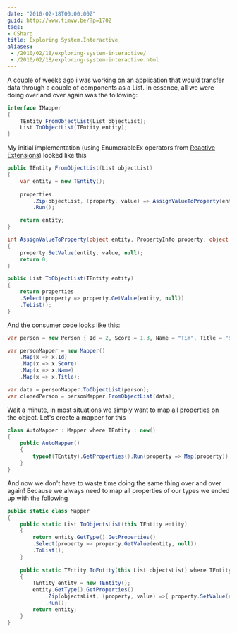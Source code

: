```yaml
---
date: "2010-02-18T00:00:00Z"
guid: http://www.timvw.be/?p=1702
tags:
- CSharp
title: Exploring System.Interactive
aliases:
 - /2010/02/18/exploring-system-interactive/
 - /2010/02/18/exploring-system-interactive.html
---
```

A couple of weeks ago i was working on an application that would transfer data through a couple of components as a List<object>. In essence, all we were doing over and over again was the following:

```csharp
interface IMapper
{
	TEntity FromObjectList(List objectList);
	List ToObjectList(TEntity entity);
}
```
My initial implementation (using EnumerableEx operators from <a href="http://msdn.microsoft.com/en-us/devlabs/ee794896.aspx">Reactive Extensions</a>) looked like this

```csharp
public TEntity FromObjectList(List objectList)
{
	var entity = new TEntity();
	
	properties
		.Zip(objectList, (property, value) => AssignValueToProperty(entity, property, value))
		.Run();

	return entity;
}

int AssignValueToProperty(object entity, PropertyInfo property, object value)
{
	property.SetValue(entity, value, null);
	return 0;
}

public List ToObjectList(TEntity entity)
{
	return properties
	.Select(property => property.GetValue(entity, null))
	.ToList();
}
```

And the consumer code looks like this:

```csharp
var person = new Person { Id = 2, Score = 1.3, Name = "Tim", Title = "Sir" };

var personMapper = new Mapper()
	.Map(x => x.Id)
	.Map(x => x.Score)
	.Map(x => x.Name)
	.Map(x => x.Title);

var data = personMapper.ToObjectList(person);
var clonedPerson = personMapper.FromObjectList(data);
```

Wait a minute, in most situations we simply want to map all properties on the object. Let's create a mapper for this

```csharp
class AutoMapper : Mapper where TEntity : new()
{
	public AutoMapper()
	{
		typeof(TEntity).GetProperties().Run(property => Map(property));
	}
}
```

And now we don't have to waste time doing the same thing over and over again! Because we always need to map all properties of our types we ended up with the following

```csharp
public static class Mapper
{
	public static List ToObjectsList(this TEntity entity)
	{
		return entity.GetType().GetProperties()
		.Select(property => property.GetValue(entity, null))
		.ToList();
	}
	
	public static TEntity ToEntity(this List objectsList) where TEntity : new()
	{
		TEntity entity = new TEntity();
		entity.GetType().GetProperties()
			.Zip(objectsList, (property, value) =>{ property.SetValue(entity, value,null); return 0;})
			.Run();
		return entity;
	}
}
```
